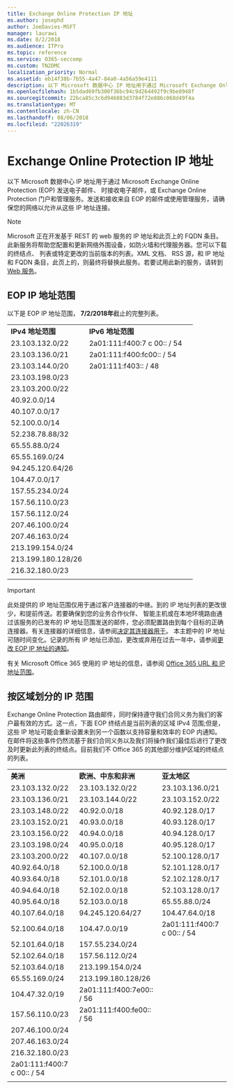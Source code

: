 ```yaml
---
title: Exchange Online Protection IP 地址
ms.author: josephd
author: JoeDavies-MSFT
manager: laurawi
ms.date: 8/2/2018
ms.audience: ITPro
ms.topic: reference
ms.service: O365-seccomp
ms.custom: TN2DMC
localization_priority: Normal
ms.assetid: eb14f38b-7b55-4a47-84a0-4a56a59e4111
description: 以下 Microsoft 数据中心 IP 地址用于通过 Microsoft Exchange Online Protection (EOP) 发送电子邮件、 时接收电子邮件，或 Exchange Online Protection 门户和管理服务。发送和接收来自 EOP 的邮件或使用管理服务，请确保您的网络以允许从这些 IP 地址连接。
ms.openlocfilehash: 1b5dad69fb300f36bc94c9d264492f9c9be8948f
ms.sourcegitcommit: 22bca85c3c6d946083d3784f72e886c068d49f4a
ms.translationtype: MT
ms.contentlocale: zh-CN
ms.lasthandoff: 08/06/2018
ms.locfileid: "22026319"
---
```

# <a name="exchange-online-protection-ip-addresses"></a>Exchange Online Protection IP 地址

以下 Microsoft 数据中心 IP 地址用于通过 Microsoft Exchange Online Protection (EOP) 发送电子邮件、 时接收电子邮件，或 Exchange Online Protection 门户和管理服务。发送和接收来自 EOP 的邮件或使用管理服务，请确保您的网络以允许从这些 IP 地址连接。
 
> [!NOTE]
> Microsoft 正在开发基于 REST 的 web 服务的 IP 地址和此页上的 FQDN 条目。此新服务将帮助您配置和更新网络外围设备，如防火墙和代理服务器。您可以下载的终结点、 列表或特定更改的当前版本的列表。XML 文档、 RSS 源，和 IP 地址和 FQDN 条目，此页上的，则最终将替换此服务。若要试用此新的服务，请转到[Web 服务](https://support.office.com/article/managing-office-365-endpoints-99cab9d4-ef59-4207-9f2b-3728eb46bf9a#webservice)。 
 
## <a name="eop-ip-address-ranges"></a>EOP IP 地址范围

以下是 EOP IP 地址范围， **7/2/2018年**截止的完整列表。 

||||
|:-----|:-----|:-----|
|**IPv4 地址范围** <br/> |**IPv6 地址范围** <br/> |
| 23.103.132.0/22 | 2a01:111:f400:7 c 00:: / 54 |
| 23.103.136.0/21 | 2a01:111:f400:fc00:: / 54 |
| 23.103.144.0/20 | 2a01:111:f403:: / 48 |
| 23.103.198.0/23 |  |
| 23.103.200.0/22 |  |
| 40.92.0.0/14 |  |
| 40.107.0.0/17 |  |
| 52.100.0.0/14 |  |
| 52.238.78.88/32 |  |
| 65.55.88.0/24 |  |
| 65.55.169.0/24 |  |
| 94.245.120.64/26 |  |
| 104.47.0.0/17 |  |
| 157.55.234.0/24 |  |
| 157.56.110.0/23 |  |
| 157.56.112.0/24 |  |
| 207.46.100.0/24 |  |
| 207.46.163.0/24 |  |
| 213.199.154.0/24 |  |
| 213.199.180.128/26 |  |
| 216.32.180.0/23 |  |
||||
 
> [!IMPORTANT]
> 此处提供的 IP 地址范围仅用于通过客户连接器的中继。到的 IP 地址列表的更改很少，和提前传送。若要确保到您的业务合作伙伴、 智能主机或在本地环境路由通过该服务的已发布的 IP 地址范围发送的邮件，您必须配置路由到每个目标的正确连接器。有关连接器的详细信息，请参阅[决定其连接器用于](https://docs.microsoft.com/exchange/mail-flow-best-practices/use-connectors-to-configure-mail-flow/set-up-connectors-to-route-mail)。 本主题中的 IP 地址可随时间变化。记录的所有 IP 地址已添加，更改或弃用在过去一年中，请参阅[更改 EOP IP 地址的通知](change-notification-for-eop-ip-addresses.md)。 
 
有关 Microsoft Office 365 使用的 IP 地址的信息，请参阅 [Office 365 URL 和 IP 地址范围](https://go.microsoft.com/fwlink/p/?LinkId=324165)。
 
## <a name="ip-ranges-by-region"></a>按区域划分的 IP 范围

Exchange Online Protection 路由邮件，同时保持遵守我们合同义务为我们的客户最有效的方式。这一点，下面 EOP 终结点是当前列表的区域 IPv4 范围;但是，这些 IP 地址可能会重新设置未到另一个函数以支持容量和效率的 EOP 内通知。在邮件将这些事件仍然流基于我们合同义务以及我们将操作我们最佳后进行了更改及时更新此列表的终结点。目前我们不 Office 365 的其他部分维护区域的终结点的列表。
 
||||
|:-----|:-----|:-----|
|**美洲** <br/> |**欧洲、中东和非洲** <br/> |**亚太地区** <br/> |
| 23.103.132.0/22 | 23.103.132.0/22 |23.103.136.0/21 |
| 23.103.136.0/21 | 23.103.144.0/22 |23.103.152.0/22 |
| 23.103.148.0/22 | 40.92.0.0/18 |40.92.128.0/17 |
| 23.103.152.0/21 | 40.93.0.0/18 |40.93.128.0/17 |
| 23.103.156.0/22 | 40.94.0.0/18 |40.94.128.0/17 |
| 23.103.198.0/24 | 40.95.0.0/18 |40.95.128.0/17 |
| 23.103.200.0/22 | 40.107.0.0/18 |52.100.128.0/17 |
| 40.92.64.0/18 | 52.100.0.0/18 |52.101.128.0/17 |
| 40.93.64.0/18 | 52.101.0.0/18 |52.102.128.0/17 |
| 40.94.64.0/18 | 52.102.0.0/18 |52.103.128.0/17 |
| 40.95.64.0/18 | 52.103.0.0/18 |65.55.88.0/24 |
| 40.107.64.0/18 | 94.245.120.64/27 |104.47.64.0/18 |
| 52.100.64.0/18 | 104.47.0.0/19 |2a01:111:f400:7 c 00:: / 54 |
| 52.101.64.0/18 | 157.55.234.0/24 |  |
| 52.102.64.0/18 | 157.56.112.0/24 | |
| 52.103.64.0/18 | 213.199.154.0/24 | |
| 65.55.169.0/24 | 213.199.180.128/26 | |
| 104.47.32.0/19 | 2a01:111:f400:7e00:: / 56 | |
| 157.56.110.0/23 | 2a01:111:f400:fe00:: / 56 | |
| 207.46.100.0/24 |  | |
| 207.46.163.0/24 |  | |
| 216.32.180.0/23 |  | |
| 2a01:111:f400:7 c 00:: / 54 |  | |
||||
